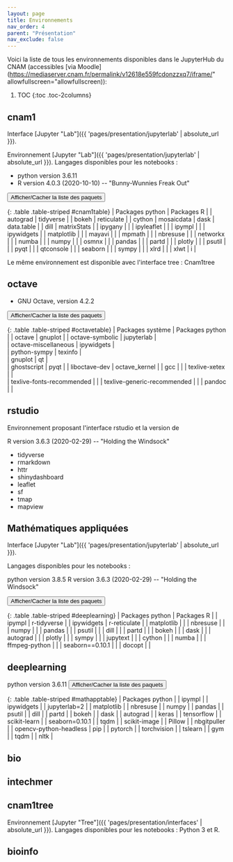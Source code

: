 ```yaml
---
layout: page
title: Environnements
nav_order: 4
parent: "Présentation"
nav_exclude: false
---
```


Voici la liste de tous les environnements disponibles dans le JupyterHub du CNAM (accessibles [via Moodle](https://mediaserver.cnam.fr/permalink/v12618e559fcdonzzxq7/iframe/" allowfullscreen="allowfullscreen)):

1. TOC
{:toc .toc-2columns}

## cnam1  
Interface [Jupyter "Lab"]({{ 'pages/presentation/jupyterlab' | absolute_url }}).  

Environnement [Jupyter "Lab"]({{ 'pages/presentation/jupyterlab' | absolute_url }}). Langages disponibles pour les notebooks : 

- python version 3.6.11  
- R version 4.0.3 (2020-10-10) -- "Bunny-Wunnies Freak Out"

<button onclick="collapsetable('cnam1table')">Afficher/Cacher la liste des paquets</button>

{: .table .table-striped #cnam1table}
| Packages python | Packages R | 
| autograd | tidyverse |
| bokeh | reticulate |
| cython | mosaicdata
| dask | data.table |
| dill | matrixStats |
| ipygany |  |
| ipyleaflet |  |
| ipympl |  |
| ipywidgets | 
| matplotlib |  |
| mayavi |  |
| mpmath |  |
| nbresuse |  |
| networkx |  |
| numba |  |
| numpy |  |
| osmnx |  |
| pandas |  |
| partd |  |
| plotly |  |
| psutil |  |
| pyqt |  |
| qtconsole |  |
| seaborn |  |
| sympy |  |
| xlrd |  |
| xlwt | i |

Le même environnement est disponible avec l'interface tree : Cnam1tree

## octave

- GNU Octave, version 4.2.2

<button onclick="collapsetable('octavetable')">Afficher/Cacher la liste des paquets</button>

{: .table .table-striped #octavetable}
| Packages système | Packages python |
| octave | gnuplot | 
| octave-symbolic | jupyterlab |  
| octave-miscellaneous | ipywidgets |  
| python-sympy | texinfo |  
| gnuplot | qt |  
| ghostscript | pyqt |
| liboctave-dev | octave_kernel |
| gcc |  | 
| texlive-xetex | |  
| texlive-fonts-recommended |  | 
| texlive-generic-recommended |  | 
| pandoc |  |

## rstudio
Environnement proposant l'interface rstudio et la version de  

R version 3.6.3 (2020-02-29) -- "Holding the Windsock"

* tidyverse
* rmarkdown
* httr
* shinydashboard
* leaflet
* sf
* tmap
* mapview

## Mathématiques appliquées
Interface [Jupyter "Lab"]({{ 'pages/presentation/jupyterlab' | absolute_url }}).

Langages disponibles pour les notebooks :

python version 3.8.5
R version 3.6.3 (2020-02-29) -- "Holding the Windsock"

<button onclick="collapsetable('deeplearning')">Afficher/Cacher la liste des paquets</button>

{: .table .table-striped #deeplearning}
| Packages python | Packages R | 
| ipympl | r-tidyverse |
| ipywidgets | r-reticulate |
| matplotlib |  |
| nbresuse |  |
| numpy |  |
| pandas |  |
| psutil |  |
| dill |  |
| partd |  |
| bokeh |  |
| dask |  |
| autograd |  |
| plotly |  |
| sympy |  |
| jupytext |  |
| cython |  |
| numba |  |
| ffmpeg-python |  |
| seaborn==0.10.1 |  |
| docopt |  |

## deeplearning
python version 3.6.11
<button onclick="collapsetable('mathapptable')">Afficher/Cacher la liste des paquets</button>

{: .table .table-striped #mathapptable}
| Packages python |
| ipympl |
| ipywidgets |
| jupyterlab=2 |
| matplotlib |
| nbresuse |
| numpy |
| pandas |
| psutil |
| dill |
| partd |
| bokeh |
| dask |
| autograd |
| keras |
| tensorflow |
| scikit-learn |
| seaborn=0.10.1 |
| tqdm |
| scikit-image |
| Pillow |
| nbgitpuller |
| opencv-python-headless
| pip |
| pytorch |
| torchvision |
| tslearn |
| gym |
| tqdm |
| nltk |


## bio
## intechmer
## cnam1tree   
Environnement [Jupyter "Tree"]({{ 'pages/presentation/interfaces' | absolute_url }}). Langages disponibles pour les notebooks : Python 3 et R. 
## bioinfo

